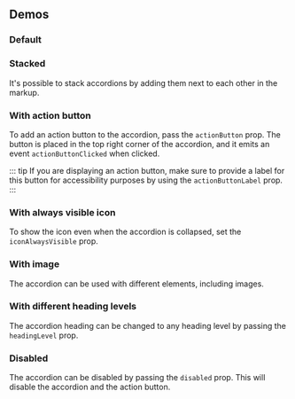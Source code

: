 <script setup>
import AccordionDefault from '@/../component-demos/accordion/examples/AccordionDefault.vue';
import AccordionStacked from '@/../component-demos/accordion/examples/AccordionStacked.vue';
import AccordionDisabled from '@/../component-demos/accordion/examples/AccordionDisabled.vue';
import AccordionActionButton from '@/../component-demos/accordion/examples/AccordionActionButton.vue';
import AccordionImage from '@/../component-demos/accordion/examples/AccordionImage.vue';
import AccordionIconVisible from '@/../component-demos/accordion/examples/AccordionIconVisible.vue';
import AccordionHeadings from '@/../component-demos/accordion/examples/AccordionHeadings.vue';
</script>

## Demos

### Default

<cdx-demo-wrapper :force-controls="true">
<template v-slot:demo>
    <accordion-default />
</template>
<template v-slot:code>

<<< @/../component-demos/accordion/examples/AccordionDefault.vue

</template>
</cdx-demo-wrapper>

### Stacked

It's possible to stack accordions by adding them next to each other in the markup.

<cdx-demo-wrapper :force-controls="true">
<template v-slot:demo>
    <accordion-stacked />
</template>
<template v-slot:code>

<<< @/../component-demos/accordion/examples/AccordionStacked.vue

</template>
</cdx-demo-wrapper>

### With action button

To add an action button to the accordion, pass the `actionButton` prop. The button is placed in the
top right corner of the accordion, and it emits an event `actionButtonClicked` when clicked.

::: tip
If you are displaying an action button, make sure to provide a label for this
button for accessibility purposes by using the `actionButtonLabel` prop.
:::


<cdx-demo-wrapper :force-controls="true">
<template v-slot:demo>
    <accordion-action-button />
</template>
<template v-slot:code>

<<< @/../component-demos/accordion/examples/AccordionActionButton.vue

</template>
</cdx-demo-wrapper>

### With always visible icon

To show the icon even when the accordion is collapsed, set the `iconAlwaysVisible` prop.

<cdx-demo-wrapper :force-controls="true">
<template v-slot:demo>
    <accordion-icon-visible />
</template>
<template v-slot:code>

<<< @/../component-demos/accordion/examples/AccordionIconVisible.vue

</template>
</cdx-demo-wrapper>

### With image

The accordion can be used with different elements, including images.

<cdx-demo-wrapper :force-controls="true">
<template v-slot:demo>
    <accordion-image />
</template>
<template v-slot:code>

<<< @/../component-demos/accordion/examples/AccordionImage.vue

</template>
</cdx-demo-wrapper>

### With different heading levels

The accordion heading can be changed to any heading level by passing the `headingLevel` prop.

<cdx-demo-wrapper :force-controls="true">
<template v-slot:demo>
    <accordion-headings />
</template>
<template v-slot:code>

<<< @/../component-demos/accordion/examples/AccordionHeadings.vue

</template>
</cdx-demo-wrapper>

### Disabled

The accordion can be disabled by passing the `disabled` prop. This will disable the accordion and
the action button.

<cdx-demo-wrapper :force-controls="true">
<template v-slot:demo>
    <accordion-disabled />
</template>
<template v-slot:code>

<<< @/../component-demos/accordion/examples/AccordionDisabled.vue

</template>
</cdx-demo-wrapper>
